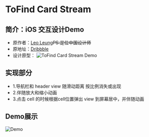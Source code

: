 # ToFind Card Stream
## 简介：iOS 交互设计Demo
* 原作者：[Leo Leung](https://dribbble.com/leoleung)~~PS:是位中国设计师~~
* 原地址：[Dribbble](https://dribbble.com/shots/2685684-ToFind-Card-Stream)
* 设计原型：
  ![ToFind Card Stream Demo](https://github.com/e29hz/ToFindCardStreamDemo/blob/master/ToFindCardStream.gif?raw=true)

## 实现部分 
* 1.导航栏和 header view 随滑动距离 按比例消失或出现
* 2.伴随放大和缩小动画
* 3.点击 cell 的时候根据cell位置弹出 view 到屏幕居中，并伴随动画

## Demo展示 
![Demo](https://github.com/e29hz/ToFindCardStreamDemo/blob/master/2016-09-02%2016_33_55.gif)



